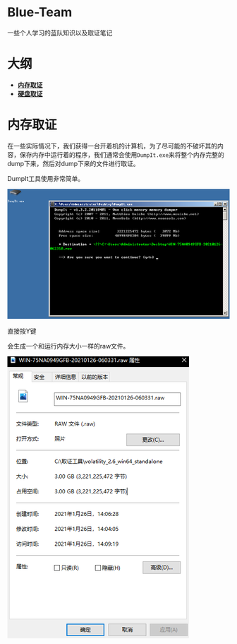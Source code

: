 # Blue-Team
一些个人学习的蓝队知识以及取证笔记

# 大纲
* **[内存取证](#内存取证)**
* **[硬盘取证](#硬盘取证)**

# 内存取证
在一些实际情况下，我们获得一台开着机的计算机，为了尽可能的不破坏其的内容，保存内存中运行着的程序，我们通常会使用`DumpIt.exe`来将整个内存完整的dump下来，然后对dump下来的文件进行取证。

DumpIt工具使用非常简单。

![](img/1.png)

直接按Y键

会生成一个和运行内存大小一样的raw文件。

![](img/2.png)
